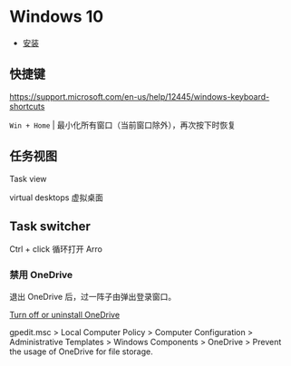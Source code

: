 # Windows 10

- [安装](install.md)

## 快捷键

<https://support.microsoft.com/en-us/help/12445/windows-keyboard-shortcuts>

`Win + Home` | 最小化所有窗口（当前窗口除外），再次按下时恢复

## 任务视图

Task view

virtual desktops 虚拟桌面

## Task switcher

Ctrl + click 循环打开 Arro

### 禁用 OneDrive

退出 OneDrive 后，过一阵子由弹出登录窗口。

[Turn off or uninstall OneDrive](https://support.office.com/en-us/article/Turn-off-or-uninstall-OneDrive-f32a17ce-3336-40fe-9c38-6efb09f944b0)

gpedit.msc > Local Computer Policy > Computer Configuration > Administrative Templates > Windows Components > OneDrive > Prevent the usage of OneDrive for file storage.
